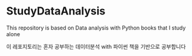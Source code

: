# StudyDataAnalysis

This repository is based on Data analysis with Python books that I study alone

이 레포지토리는 혼자 공부하는 데이터분석 with 파이썬 책을 기반으로 공부합니다
